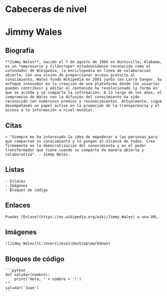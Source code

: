 # Cabeceras de nivel
   # Jimmy Wales

## Biografía
    **Jimmy Wales**, nacido el 7 de agosto de 1966 en Huntsville, Alabama, es un *empresario y filántropo* estadounidense reconocido como el cofundador de Wikipedia, la enciclopedia en línea de colaboración abierta. Con una visión de proporcionar acceso gratuito al conocimiento, Wales fundó Wikipedia en 2001 junto con Larry Sanger. Su enfoque innovador en la creación de una plataforma donde los usuarios pueden contribuir y editar el contenido ha revolucionado la forma en que se accede y se comparte la información. A lo largo de los años, el compromiso de Wales con la difusión del conocimiento ha sido reconocido con numerosos premios y reconocimientos. Actualmente, sigue desempeñando un papel activo en la promoción de la transparencia y el acceso a la información a nivel mundial.

## Citas
    > "Siempre me ha interesado la idea de empoderar a las personas para que compartan su conocimiento y lo pongan al alcance de todos. Creo firmemente en la democratización del conocimiento y en el poder transformador que tiene cuando se comparte de manera abierta y colaborativa". - Jimmy Wales.

## Listas
    - Enlaces
    - Imágenes
    - Bloques de código

## Enlaces
    Puedes [Enlace](https://es.wikipedia.org/wiki/Jimmy_Wales) a una URL.

## Imágenes
    ![Jimmy Wales](C:\Users\Jesús\Desktop\markdown)

## Bloques de código
    ```python
    def saludar(nombre):
        print('Hola, ' + nombre + '!')
    ""
    saludar('Juan')
    ```
